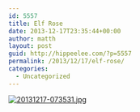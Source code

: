 ```yaml
---
id: 5557
title: Elf Rose
date: 2013-12-17T23:35:44+00:00
author: matth
layout: post
guid: http://hippeelee.com/?p=5557
permalink: /2013/12/17/elf-rose/
categories:
  - Uncategorized
---
```

[<img src="http://localhost/wp-content/uploads/2013/12/20131217-073531.jpg" alt="20131217-073531.jpg" class="alignnone size-full" />](http://localhost/wp-content/uploads/2013/12/20131217-073531.jpg)